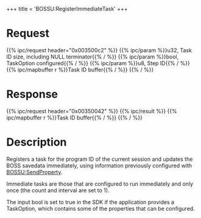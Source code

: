 +++
title = 'BOSSU:RegisterImmediateTask'
+++

# Request

{{% ipc/request header="0x003500c2" %}}
{{% ipc/param %}}u32, Task ID size, including NULL terminator{{% / %}}
{{% ipc/param %}}bool, TaskOption configured{{% / %}}
{{% ipc/param %}}u8, Step ID{{% / %}}
{{% ipc/mapbuffer r %}}Task ID buffer{{% / %}}
{{% / %}}

# Response

{{% ipc/request header="0x00350042" %}}
{{% ipc/result %}}
{{% ipc/mapbuffer r %}}Task ID buffer{{% / %}}
{{% / %}}

# Description

Registers a task for the program ID of the current session and updates the BOSS savedata immediately, using information previously configured with [BOSSU:SendProperty](BOSSU:SendProperty "wikilink").

Immediate tasks are those that are configured to run immediately and only once (the count and interval are set to 1).

The input bool is set to true in the SDK if the application provides a TaskOption, which contains some of the properties that can be configured.
